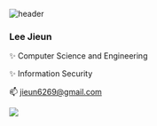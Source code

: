 ![header](https://capsule-render.vercel.app/api?type=Waving&color=gradient&customColorList=1,2,5,5,12&height=150)

###  Lee Jieun

✨ Computer Science and Engineering

✨ Information Security

📫  jieun6269@gmail.com

  
![](./profile-3d-contrib/profile-night-rainbow.svg)
